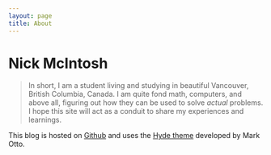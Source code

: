 ```yaml
---
layout: page
title: About
---
```

# Nick McIntosh #

> In short, I am a student living and studying in beautiful Vancouver, British Columbia, Canada. I am quite fond math, computers, 	and above all, figuring out how they can be used to solve *actual* problems. I hope this site will act as a conduit to share my experiences and learnings.

This blog is hosted on [Github](https://github.com/) and uses the [Hyde theme](http://hyde.getpoole.com/) developed by Mark Otto.